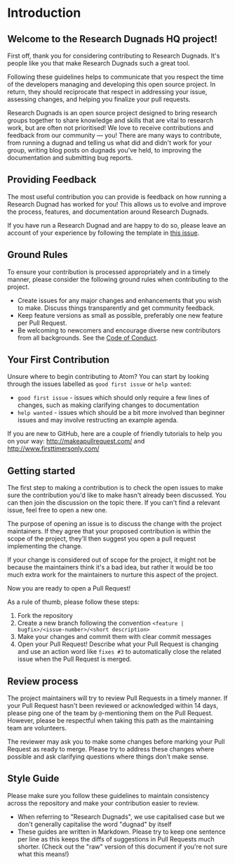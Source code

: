 # Introduction

## Welcome to the Research Dugnads HQ project!

First off, thank you for considering contributing to Research Dugnads.
It's people like you that make Research Dugnads such a great tool.

Following these guidelines helps to communicate that you respect the time of the developers managing and developing this open source project.
In return, they should reciprocate that respect in addressing your issue, assessing changes, and helping you finalize your pull requests.

Research Dugnads is an open source project designed to bring research groups together to share knowledge and skills that are vital to research work, but are often not prioritised!
We love to receive contributions and feedback from our community — you!
There are many ways to contribute, from running a dugnad and telling us what did and didn't work for your group, writing blog posts on dugnads you've held, to improving the documentation and submitting bug reports.

## Providing Feedback

The most useful contribution you can provide is feedback on how running a Research Dugnad has worked for you!
This allows us to evolve and improve the process, features, and documentation around Research Dugnads.

If you have run a Research Dugnad and are happy to do so, please leave an account of your experience by following the template in [this issue](https://github.com/research-dugnads/dugnads-hq/issues/17).

## Ground Rules

To ensure your contribution is processed appropriately and in a timely manner, please consider the following ground rules when contributing to the project.

- Create issues for any major changes and enhancements that you wish to make.
  Discuss things transparently and get community feedback.
- Keep feature versions as small as possible, preferably one new feature per Pull Request.
- Be welcoming to newcomers and encourage diverse new contributors from all backgrounds.
  See the [Code of Conduct](CODE_OF_CONDUCT.md).

## Your First Contribution

Unsure where to begin contributing to Atom? You can start by looking through the issues labelled as `good first issue` or `help wanted`:

- `good first issue` - issues which should only require a few lines of changes, such as making clarifying changes to documentation
- `help wanted` - issues which should be a bit more involved than beginner issues and may involve restructing an example agenda.

If you are new to GitHub, here are a couple of friendly tutorials to help you on your way: http://makeapullrequest.com/ and http://www.firsttimersonly.com/

## Getting started

The first step to making a contribution is to check the open issues to make sure the contribution you'd like to make hasn't already been discussed.
You can then join the discussion on the topic there.
If you can't find a relevant issue, feel free to open a new one.

The purpose of opening an issue is to discuss the change with the project maintainers.
If they agree that your proposed contribution is within the scope of the project, they'll then suggest you open a pull request implementing the change.

If your change is considered out of scope for the project, it might not be because the maintainers think it's a bad idea, but rather it would be too much extra work for the maintainers to nurture this aspect of the project.

Now you are ready to open a Pull Request!

As a rule of thumb, please follow these steps:

1. Fork the repository
2. Create a new branch following the convention `<feature | bugfix>/<issue-number>/<short description>`
3. Make your changes and commit them with clear commit messages
4. Open your Pull Request!
   Describe what your Pull Request is changing and use an action word like `fixes #3` to automatically close the related issue when the Pull Request is merged.

## Review process

The project maintainers will try to review Pull Requests in a timely manner.
If your Pull Request hasn't been reviewed or acknowledged within 14 days, please ping one of the team by `@`-mentioning them on the Pull Request.
However, please be respectful when taking this path as the maintaining team are volunteers.

The reviewer may ask you to make some changes before marking your Pull Request as ready to merge.
Please try to address these changes where possible and ask clarifying questions where things don't make sense.

## Style Guide

Please make sure you follow these guidelines to maintain consistency across the repository and make your contribution easier to review.

- When referring to "Research Dugnads", we use capitalised case but we don't generally capitalise the word "dugnad" by itself
- These guides are written in Markdown.
  Please try to keep one sentence per line as this keeps the diffs of suggestions in Pull Requests much shorter.
  (Check out the "raw" version of this document if you're not sure what this means!)
